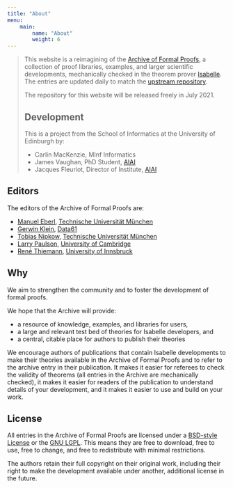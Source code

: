 ```yaml
---
title: "About"
menu: 
    main:
        name: "About"
        weight: 6
---
```


> This website is a reimagining of the [Archive of Formal Proofs](https://www.isa-afp.org/), a collection of proof libraries, examples, and larger scientific developments, mechanically checked in the theorem prover [Isabelle](http://isabelle.in.tum.de/).  The entries are updated daily to match the [upstream repository](https://foss.heptapod.net/isa-afp/afp-2021). 
>
> The repository for this website will be released freely in July 2021.
> ## Development
> This is a project from the School of Informatics at the University of Edinburgh by:
>* Carlin MacKenzie, MInf Informatics
> * James Vaughan, PhD Student, [AIAI](http://web.inf.ed.ac.uk/aiai/)
> * Jacques Fleuriot, Director of Institute, [AIAI](http://web.inf.ed.ac.uk/aiai/)

## Editors

The editors of the Archive of Formal Proofs are:

*   [Manuel Eberl](http://www.in.tum.de/~eberlm/), [Technische Universität München](http://www.tum.de/)
*   [Gerwin Klein](http://www.cse.unsw.edu.au/~kleing/), [Data61](http://www.data61.csiro.au)
*   [Tobias Nipkow](http://www.in.tum.de/~nipkow/), [Technische Universität München](http://www.tum.de/)
*   [Larry Paulson](http://www.cl.cam.ac.uk/users/lcp/), [University of Cambridge](http://www.cam.ac.uk/)
*   [René Thiemann](http://cl-informatik.uibk.ac.at/users/thiemann/), [University of Innsbruck](https://www.uibk.ac.at/)

## Why

We aim to strengthen the community and to foster the development of formal proofs.

We hope that the Archive will provide:

*   a resource of knowledge, examples, and libraries for users,
*   a large and relevant test bed of theories for Isabelle developers, and
*   a central, citable place for authors to publish their theories

We encourage authors of publications that contain Isabelle developments to make their theories available in the Archive of Formal Proofs and to refer to the archive entry in their publication. It makes it easier for referees to check the validity of theorems (all entries in the Archive are mechanically checked), it makes it easier for readers of the publication to understand details of your development, and it makes it easier to use and build on your work.

## License

All entries in the Archive of Formal Proofs are licensed under a [BSD-style License](LICENSE) or the [GNU LGPL](http://www.gnu.org/copyleft/lesser.html). This means they are free to download, free to use, free to change, and free to redistribute with minimal restrictions.

The authors retain their full copyright on their original work, including their right to make the development available under another, additional license in the future.
